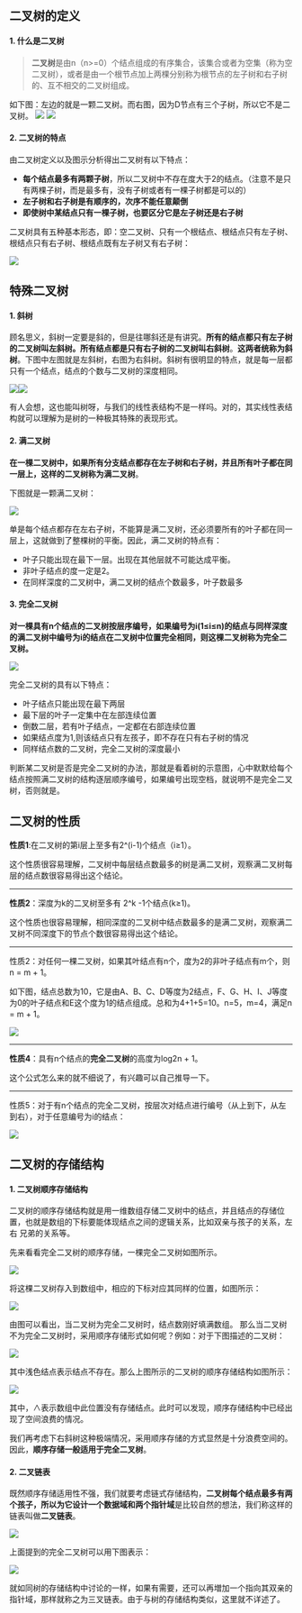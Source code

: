 ## 二叉树的定义
#### 1. 什么是二叉树
> **二叉树**是由n（n>=0）个结点组成的有序集合，该集合或者为空集（称为空二叉树），或者是由一个根节点加上两棵分别称为根节点的左子树和右子树的、互不相交的二叉树组成。

如下图：左边的就是一颗二叉树。而右图，因为D节点有三个子树，所以它不是二叉树。
![](https://blog-1259322452.cos.ap-guangzhou.myqcloud.com/datastructure/20200512211843.png)
![](https://blog-1259322452.cos.ap-guangzhou.myqcloud.com/datastructure/20200512211856.png)

#### 2. 二叉树的特点
由二叉树定义以及图示分析得出二叉树有以下特点：

- **每个结点最多有两颗子树**，所以二叉树中不存在度大于2的结点。（注意不是只有两棵子树，而是最多有，没有子树或者有一棵子树都是可以的）
- **左子树和右子树是有顺序的，次序不能任意颠倒**
- **即使树中某结点只有一棵子树，也要区分它是左子树还是右子树**

二叉树具有五种基本形态，即：空二叉树、只有一个根结点、根结点只有左子树、根结点只有右子树、根结点既有左子树又有右子树：

![](https://blog-1259322452.cos.ap-guangzhou.myqcloud.com/datastructure/20200512211912.png)

## 特殊二叉树
#### 1. 斜树
顾名思义，斜树一定要是斜的，但是往哪斜还是有讲究。**所有的结点都只有左子树的二叉树叫左斜树。所有结点都是只有右子树的二叉树叫右斜树**。**这两者统称为斜树**。下图中左图就是左斜树，右图为右斜树。斜树有很明显的特点，就是每一层都只有一个结点，结点的个数与二叉树的深度相同。

![](https://blog-1259322452.cos.ap-guangzhou.myqcloud.com/datastructure/20200512211933.png)![](https://blog-1259322452.cos.ap-guangzhou.myqcloud.com/datastructure/20200512211948.png)

有人会想，这也能叫树呀，与我们的线性表结构不是一样吗。对的，其实线性表结构就可以理解为是树的一种极其特殊的表现形式。

#### 2. 满二叉树
**在一棵二叉树中，如果所有分支结点都存在左子树和右子树，并且所有叶子都在同一层上，这样的二叉树称为满二叉树**。

下图就是一颗满二叉树：

![](https://blog-1259322452.cos.ap-guangzhou.myqcloud.com/datastructure/20200512212036.png)

单是每个结点都存在左右子树，不能算是满二叉树，还必须要所有的叶子都在同一层上，这就做到了整棵树的平衡。因此，满二叉树的特点有：

- 叶子只能出现在最下一层。出现在其他层就不可能达成平衡。
- 非叶子结点的度一定是2。
- 在同样深度的二叉树中，满二叉树的结点个数最多，叶子数最多

#### 3. 完全二叉树
**对一棵具有n个结点的二叉树按层序编号，如果编号为i(1≤i≤n)的结点与同样深度的满二叉树中编号为i的结点在二叉树中位置完全相同，则这棵二叉树称为完全二叉树。**

![](https://blog-1259322452.cos.ap-guangzhou.myqcloud.com/datastructure/20200512212057.png)

完全二叉树的具有以下特点：
- 叶子结点只能出现在最下两层
- 最下层的叶子一定集中在左部连续位置
- 倒数二层，若有叶子结点，一定都在右部连续位置
- 如果结点度为1,则该结点只有左孩子，即不存在只有右子树的情况
- 同样结点数的二叉树，完全二叉树的深度最小

判断某二叉树是否是完全二叉树的办法，那就是看着树的示意图，心中默默给每个结点按照满二叉树的结构逐层顺序编号，如果编号出现空档，就说明不是完全二叉树，否则就是。

## 二叉树的性质
**性质1**:在二叉树的第i层上至多有2^(i-1)个结点（i≥1）。

这个性质很容易理解，二叉树中每层结点数最多的树是满二叉树，观察满二叉树每层的结点数很容易得出这个结论。

---
**性质2**：深度为k的二叉树至多有 2^k -1个结点(k≥1)。

这个性质也很容易理解，相同深度的二叉树中结点数最多的是满二叉树，观察满二叉树不同深度下的节点个数很容易得出这个结论。

---
性质2：对任何一棵二叉树，如果其叶结点有n个，度为2的非叶子结点有m个，则 n = m + 1。

如下图，结点总数为10，它是由A、B、C、D等度为2结点，F、G、H、I、J等度为0的叶子结点和E这个度为1的结点组成。总和为4+1+5=10。n=5，m=4，满足n = m + 1。

![](https://blog-1259322452.cos.ap-guangzhou.myqcloud.com/datastructure/20200512212115.png)


---
**性质4**：具有n个结点的**完全二叉树**的高度为log2n + 1。

这个公式怎么来的就不细说了，有兴趣可以自己推导一下。


---
性质5：对于有n个结点的完全二叉树，按层次对结点进行编号（从上到下，从左到右），对于任意编号为i的结点：

![](https://blog-1259322452.cos.ap-guangzhou.myqcloud.com/datastructure/20200512212133.png)

## 二叉树的存储结构
#### 1. 二叉树顺序存储结构
二叉树的顺序存储结构就是用一维数组存储二叉树中的结点，并且结点的存储位置，也就是数组的下标要能体现结点之间的逻辑关系，比如双亲与孩子的关系，左右
兄弟的关系等。

先来看看完全二叉树的顺序存储，一棵完全二叉树如图所示。

![](https://blog-1259322452.cos.ap-guangzhou.myqcloud.com/datastructure/20200512212144.png)

将这棵二叉树存入到数组中，相应的下标对应其同样的位置，如图所示：

![](https://blog-1259322452.cos.ap-guangzhou.myqcloud.com/datastructure/20200512212159.png)

由图可以看出，当二叉树为完全二叉树时，结点数刚好填满数组。
那么当二叉树不为完全二叉树时，采用顺序存储形式如何呢？例如：对于下图描述的二叉树：

![](https://blog-1259322452.cos.ap-guangzhou.myqcloud.com/datastructure/20200512212212.png)

其中浅色结点表示结点不存在。那么上图所示的二叉树的顺序存储结构如图所示：

![](https://blog-1259322452.cos.ap-guangzhou.myqcloud.com/datastructure/20200512212226.png)

其中，∧表示数组中此位置没有存储结点。此时可以发现，顺序存储结构中已经出现了空间浪费的情况。

我们再考虑下右斜树这种极端情况，采用顺序存储的方式显然是十分浪费空间的。因此，**顺序存储一般适用于完全二叉树**。

#### 2. 二叉链表
既然顺序存储适用性不强，我们就要考虑链式存储结构，**二叉树每个结点最多有两个孩子，所以为它设计一个数据域和两个指针域**是比较自然的想法，我们称这样的链表叫做**二叉链表**。

![](https://blog-1259322452.cos.ap-guangzhou.myqcloud.com/datastructure/20200512212239.png)

上面提到的完全二叉树可以用下图表示：

![](https://blog-1259322452.cos.ap-guangzhou.myqcloud.com/datastructure/20200512212256.png)

就如同树的存储结构中讨论的一样，如果有需要，还可以再増加一个指向其双亲的指针域，那样就称之为三叉链表。由于与树的存储结构类似，这里就不详述了。